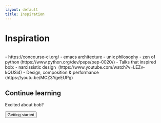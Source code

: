 ```yaml
---
layout: default
title: Inspiration
---
```


# Inspiration
<br />
- https://concourse-ci.org/
- emacs architecture
- unix philosophy
- zen of python (https://www.python.org/dev/peps/pep-0020/)
- Talks that inspired bob:
	- narcissistic design  (https://www.youtube.com/watch?v=LEZv-kQUSi4)
	- Design, composition & performance (https://youtu.be/MCZ3YgeEUPg)

<br />
<section class="jumbotron">
  <h2>Continue learning</h2>
  <p>Excited about bob? </p>
  <a href="/pages/getting-started">
    <button>Getting started</button>
  </a>
</section>